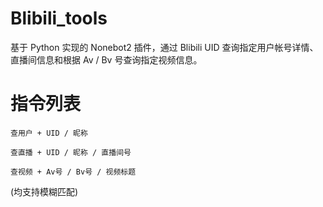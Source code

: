 # Blibili_tools
基于 Python 实现的 Nonebot2 插件，通过 Blibili UID 查询指定用户帐号详情、直播间信息和根据 Av / Bv 号查询指定视频信息。




# 指令列表

~~~
查用户 + UID / 昵称 
~~~ 

~~~
查直播 + UID / 昵称 / 直播间号
~~~ 

~~~
查视频 + Av号 / Bv号 / 视频标题
~~~ 

(均支持模糊匹配)
